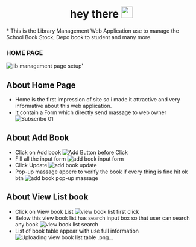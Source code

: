 <div id="badges" align="center">
  <img src="https://komarev.com/ghpvc/?username=devsany&style=flat-square&color=blue" alt=""/>
</div>
<h1 align="center">
  hey there
  <img src="https://media.giphy.com/media/hvRJCLFzcasrR4ia7z/giphy.gif" width="30px"/>
</h1>
* This is the Library Management Web Application use to manage the School Book Stock, Depo book to student and many more.

### HOME PAGE
 
 ![lib management page setup'](https://github.com/user-attachments/assets/5eebe302-79a5-4292-9a6c-67d35fef0eba)

  ## About Home Page
  *  Home is the first impression of site so i made it attractive and very informative about this web application.
  *  It contain a Form which directly send massage to web owner
    ![Subscribe 01](https://github.com/user-attachments/assets/70d79d57-33f6-4d80-b005-1fb374751b59)

  ## About Add Book
  *  Click on Add book
    ![Add Button before Click](https://github.com/user-attachments/assets/9da4547f-5b4d-4bc1-a1ac-306d6a033702)
  * Fill all the input form
     ![add book input form](https://github.com/user-attachments/assets/0bd1fcea-545a-48aa-aba5-1adf0bc1ad6e)
  * Click Update
      ![add book update](https://github.com/user-attachments/assets/33f9ba89-aecb-4fad-920f-c0dcc7497363)
  * Pop-up massage appere to verify the book if every thing is fine hit ok btn
       ![add book pop-up massage](https://github.com/user-attachments/assets/73d65743-c5c8-45bb-9fe6-cbf89c05aa28)

  ## About View List book
  * Click on View book List
      ![view book list first click](https://github.com/user-attachments/assets/14f29f32-a4f4-4806-b301-5612fe399a4e)
  *  Below this view book list has search input box so that user can search any book
      ![view book list search](https://github.com/user-attachments/assets/9e24dc06-736a-48cd-981d-6943fc51788a)
  *  List of book table appear with use full information
      ![Uploading view book list table .png…]()

  

